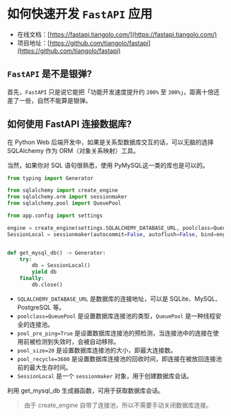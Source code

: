 # 如何快速开发 `FastAPI` 应用

* 在线文档：[https://fastapi.tiangolo.com/](https://fastapi.tiangolo.com/)
* 项目地址：[https://github.com/tiangolo/fastapi](https://github.com/tiangolo/fastapi)

## `FastAPI` 是不是银弹?

首先，`FastAPI` 只是说它能把「功能开发速度提升约 `200%` 至 `300%`」，距离十倍还差了一些，自然不能算是银弹。

## 如何使用 FastAPI 连接数据库?

在 Python Web 后端开发中，如果是关系型数据库交互的话，可以无脑的选择 SQLAlchemy 作为 ORM（对象关系映射）工具。

当然，如果你对 SQL 语句很熟悉，使用 PyMySQL这一类的库也是可以的。

```python
from typing import Generator

from sqlalchemy import create_engine
from sqlalchemy.orm import sessionmaker
from sqlalchemy.pool import QueuePool

from app.config import settings

engine = create_engine(settings.SQLALCHEMY_DATABASE_URL, poolclass=QueuePool, pool_pre_ping=True, pool_size=20, pool_recycle=3600)
SessionLocal = sessionmaker(autocommit=False, autoflush=False, bind=engine)


def get_mysql_db() -> Generator:
    try:
        db = SessionLocal()
        yield db
    finally:
        db.close()
```

- `SQLALCHEMY_DATABASE_URL` 是数据库的连接地址，可以是 SQLite、MySQL、PostgreSQL 等。
- `poolclass=QueuePool` 是设置数据库连接池的类型，`QueuePool` 是一种线程安全的连接池。
- `pool_pre_ping=True` 是设置数据库连接池的预检测，当连接池中的连接在使用前被检测到失效时，会被自动移除。
- `pool_size=20` 是设置数据库连接池的大小，即最大连接数。
- `pool_recycle=3600` 是设置数据库连接池的回收时间，即连接在被放回连接池前的最大生存时间。
- `SessionLocal` 是一个 `sessionmaker` 对象，用于创建数据库会话。

利用 get_mysql_db 生成器函数，可用于获取数据库会话。

> 由于 create_engine 自带了连接池，所以不需要手动关闭数据库连接。


